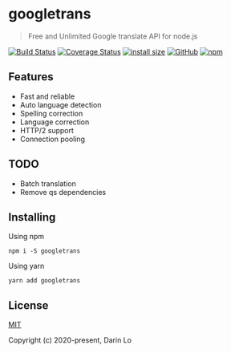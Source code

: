 # googletrans

> Free and Unlimited Google translate API for node.js

[![Build Status](https://travis-ci.com/DarinRowe/googletrans.svg?branch=master)](https://travis-ci.com/DarinRowe/googletrans)
[![Coverage Status](https://coveralls.io/repos/github/DarinRowe/googletrans/badge.svg?branch=master)](https://coveralls.io/github/DarinRowe/googletrans?branch=master)
[![install size](https://packagephobia.now.sh/badge?p=googletrans)](https://packagephobia.now.sh/result?p=googletrans)
[![GitHub](https://img.shields.io/github/license/DarinRowe/googletrans)](https://www.npmjs.com/package/googletrans)
[![npm](https://img.shields.io/npm/v/googletrans)](https://www.npmjs.com/package/googletrans)

## Features

- Fast and reliable
- Auto language detection
- Spelling correction
- Language correction
- HTTP/2 support
- Connection pooling

## TODO

- Batch translation
- Remove qs dependencies

## Installing

Using npm

```
npm i -S googletrans
```

Using yarn

```
yarn add googletrans
```

## License

[MIT](http://opensource.org/licenses/MIT)

Copyright (c) 2020-present, Darin Lo
